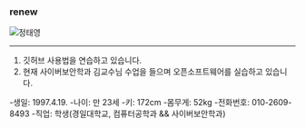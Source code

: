 
### renew
![정태영](../images/Taeyeong.jpg)
***
1. 깃허브 사용법을 연습하고 있습니다.
2. 현재 사이버보안학과 김교수님 수업을 들으며 오픈소프트웨어를 실습하고 있습니다.

-생일: 1997.4.19.
-나이: 만 23세
-키: 172cm
-몸무게: 52kg
-전화번호: 010-2609-8493
-직업: 학생(경일대학교, 컴퓨터공학과 && 사이버보안학과)
